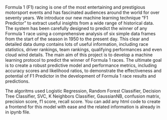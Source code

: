 Formula 1 (F1) racing is one of the most entertaining and prestigious motorsport events and has fascinated audiences around the world for over seventy years.
We introduce our new machine learning technique “F1 Predictor” to extract useful insights from a wide range of historical data. The system has been carefully designed to predict the winner of any Formula 1 race using a comprehensive analysis of six simple data frames from the start of the season in 1950 to the present day. 
This clear and detailed data dump contains lots of useful information, including race statistics, driver rankings, team rankings, qualifying performances and even cloud wind details.
The main aim of this project is to develop a machine learning protocol to predict the winner of Formula 1 races. 
The ultimate goal is to create a robust predictive model and performance metrics, including accuracy scores and likelihood ratios, to demonstrate the effectiveness and potential of F1 Predictor in the development of Formula 1 race results and predictions.

The algoritms used Logistic Regression, Random Forest Classifier, Decision Tree Classifier, SVC, K Neighbors Classifier, GaussianNB, confusion matrix, precision score, f1 score, recall score.
You can add any html code to create a frontend for this model with ease and the related information is already in in ipynb file.

